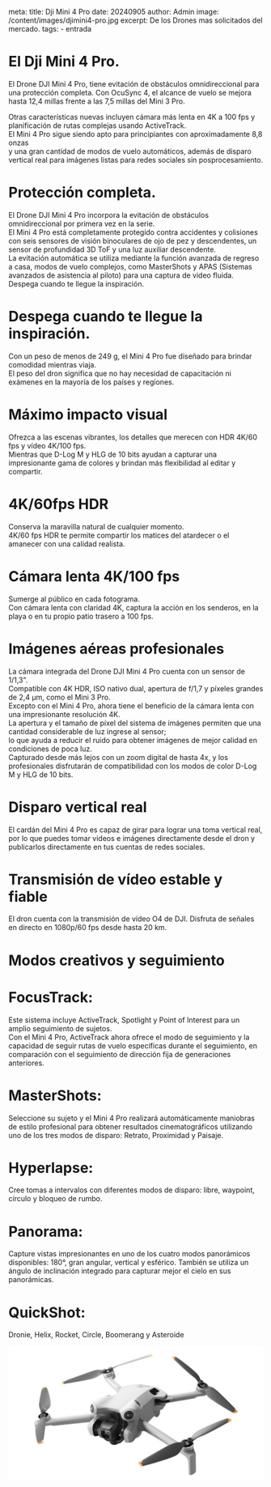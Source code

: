 meta:
  title: Dji Mini 4 Pro
  date: 20240905
  author: Admin
  image: /content/images/djimini4-pro.jpg
  excerpt: De los Drones mas solicitados del mercado. 
  tags:
    - entrada

# El Dji Mini 4 Pro.

El Drone DJI Mini 4 Pro, tiene evitación de obstáculos omnidireccional para una protección completa. 
Con OcuSync 4, el alcance de vuelo se mejora hasta 12,4 millas frente a las 7,5 millas del Mini 3 Pro.  

Otras características nuevas incluyen cámara más lenta en 4K a 100 fps y planificación de rutas complejas usando ActiveTrack.   
El Mini 4 Pro sigue siendo apto para principiantes con aproximadamente 8,8 onzas  
y una gran cantidad de modos de vuelo automáticos, además de disparo vertical real para imágenes listas para redes sociales sin posprocesamiento.

# Protección completa.
El Drone DJI Mini 4 Pro incorpora la evitación de obstáculos omnidireccional por primera vez en la serie.  
El Mini 4 Pro está completamente protegido contra accidentes y colisiones con seis sensores de visión binoculares de ojo de pez y descendentes, un sensor de profundidad 3D ToF y una luz auxiliar descendente.  
La evitación automática se utiliza mediante la función avanzada de regreso a casa, modos de vuelo complejos, como MasterShots y APAS (Sistemas avanzados de asistencia al piloto) para una captura de video fluida.  
Despega cuando te llegue la inspiración.  

# Despega cuando te llegue la inspiración.
Con un peso de menos de 249 g, el Mini 4 Pro fue diseñado para brindar comodidad mientras viaja.  
El peso del dron significa que no hay necesidad de capacitación ni exámenes en la mayoría de los países y regiones.  

# Máximo impacto visual
Ofrezca a las escenas vibrantes, los detalles que merecen con HDR 4K/60 fps y vídeo 4K/100 fps.  
Mientras que D-Log M y HLG de 10 bits ayudan a capturar una impresionante gama de colores y brindan más flexibilidad al editar y compartir.  

# 4K/60fps HDR
Conserva la maravilla natural de cualquier momento.  
4K/60 fps HDR te permite compartir los matices del atardecer o el amanecer con una calidad realista.

# Cámara lenta 4K/100 fps
Sumerge al público en cada fotograma.  
Con cámara lenta con claridad 4K, captura la acción en los senderos, en la playa o en tu propio patio trasero a 100 fps.  

# Imágenes aéreas profesionales
La cámara integrada del Drone DJI Mini 4 Pro cuenta con un sensor de 1/1,3".  
Compatible con 4K HDR, ISO nativo dual, apertura de f/1,7 y píxeles grandes de 2,4 μm, como el Mini 3 Pro.  
Excepto con el Mini 4 Pro, ahora tiene el beneficio de la cámara lenta con una impresionante resolución 4K.  
La apertura y el tamaño de píxel del sistema de imágenes permiten que una cantidad considerable de luz ingrese al sensor;  
lo que ayuda a reducir el ruido para obtener imágenes de mejor calidad en condiciones de poca luz.  
Capturado desde más lejos con un zoom digital de hasta 4x, y los profesionales disfrutarán de compatibilidad con los modos de color D-Log M y HLG de 10 bits.  

# Disparo vertical real
El cardán del Mini 4 Pro es capaz de girar para lograr una toma vertical real, por lo que puedes tomar videos e imágenes directamente desde el dron y publicarlos directamente en tus cuentas de redes sociales.

# Transmisión de vídeo estable y fiable
El dron cuenta con la transmisión de vídeo O4 de DJI. Disfruta de señales en directo en 1080p/60 fps desde hasta 20 km.

# Modos creativos y seguimiento

# FocusTrack:  
Este sistema incluye ActiveTrack, Spotlight y Point of Interest para un amplio seguimiento de sujetos.  
Con el Mini 4 Pro, ActiveTrack ahora ofrece el modo de seguimiento y la capacidad de seguir rutas de vuelo específicas durante el seguimiento, en comparación con el seguimiento de dirección fija de generaciones anteriores.  

# MasterShots:  
Seleccione su sujeto y el Mini 4 Pro realizará automáticamente maniobras de estilo profesional para obtener resultados cinematográficos utilizando uno de los tres modos de disparo: Retrato, Proximidad y Paisaje.  

# Hyperlapse:  
Cree tomas a intervalos con diferentes modos de disparo: libre, waypoint, círculo y bloqueo de rumbo.  

# Panorama:  
Capture vistas impresionantes en uno de los cuatro modos panorámicos disponibles: 180°, gran angular, vertical y esférico. También se utiliza un ángulo de inclinación integrado para capturar mejor el cielo en sus panorámicas.  

# QuickShot:  
Dronie, Helix, Rocket, Circle, Boomerang y Asteroide
  
![header](/content/images/djimini4-pro.jpg)
